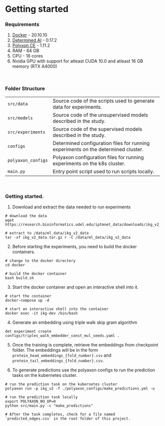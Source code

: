# Getting started

### Requirements
1. [Docker](https://docs.docker.com/engine/install/debian/) - 20.10.10
2. [Determined AI](https://github.com/determined-ai/determined) - 0.17.2
3. [Polyxon CE](https://github.com/polyaxon/polyaxon) - 1.11.2 
4. RAM - 64 GB
5. CPU - 16 cores
5. Nvidia GPU with support for atleast CUDA 10.0 and atleast 16 GB memory (RTX A4000)

<br />

### Folder Structure
| | |
|---|---|
| `src/data` | Source code of the scripts used to generate data for experiments. |
| `src/models` | Source code of the unsupervised models described in the study. |
| `src/experiments` | Source code of the supervised models described in the study. |
| `configs` | Determined configuration files for running experiments on the determined cluster. |
| `polyaxon_configs` | Polyaxon configuration files for running experiments on the k8s cluster. |
| `main.py` | Entry point script used to run scripts locally. |

<br />

### Getting started.

1. Download and extract the data needed to run experiments
```
# download the data
wget https://research.bioinformatics.udel.edu/iptmnet_data/downloads/ikg_v2_data.tar.gz

# extract to /data/ml_data/ikg_v2_data
tar -xf ikg_v2_data.tar.gz r -C /data/ml_data/ikg_v2_data
```

2. Before starting the experiments, you need to build the docker containers.
```
# change to the docker directory
cd docker

# build the docker container
bash build.sh
```

3. Start the docker container and open an interactive shell into it.
```
# start the container
docker-compose up -d

# start an interactive shell into the container
docker exec -it ikg-dev /bin/bash
```

4. Generate an embedding using triple walk skip gram algorithm
```
det experiment create configs/triples_walk_embedder_const_mul_seeds.yaml .
```

5. Once the training is complete, retrieve the embeddings from checkpoint folder. The embeddings will be in the form
   `protein_head_embeddings_{fold_number}.csv` and `protein_tail_embeddings_{fold_number}.csv`.


6. To generate predictions use the polyaxon configs to run the prediction tasks on the kubernetes cluster.
```
# run the prediction task on the kubernetes cluster
polyaxon run -p ikg_v2 -f ./polyaxon_configs/make_predictions.yml -u

# run the prediction task locally
export POLYAXON_NO_OP=0
python src/main.py -c "make_predictions"

# After the task completes, check for a file named `predicted_edges.csv` in the root folder of this project.
``` 
